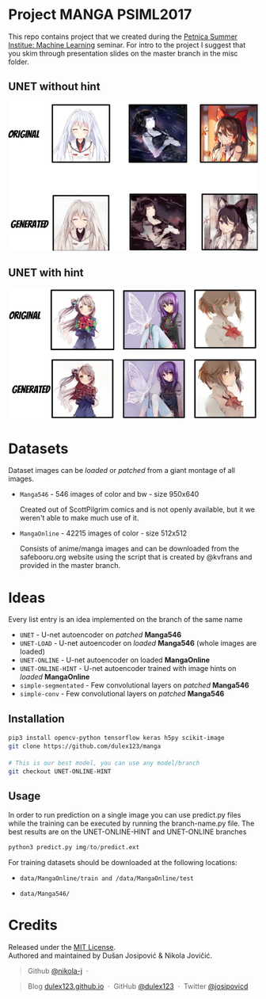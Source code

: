 # Project MANGA PSIML2017

This repo contains project that we created during the [Petnica Summer Institue: Machine Learning](http://psiml.petlja.org/) seminar. For intro to the project I suggest that you skim through presentation slides on the master branch in the misc folder.

## UNET without hint

![example](misc/example.png)

## UNET with hint

![example_hinted](misc/example_hinted.png)


# Datasets

Dataset images can be _loaded_ or *patched* from a giant montage of all images.

-   `Manga546` -  546 images of color and bw - size 950x640

    Created out of ScottPilgrim comics and is not openly available, but it we weren't able to make much use of it.

-   `MangaOnline` -  42215 images of color - size 512x512

    Consists of anime/manga images and can be downloaded from the safebooru.org website using the script that is created by @kvfrans and provided in the master branch.

# Ideas

Every list entry is an idea implemented on the branch of the same name

-   `UNET`  -  U-net autoencoder on *patched* **Manga546**
-   `UNET-LOAD` - U-net autoencoder on _loaded_ **Manga546** (whole images are loaded)
-   `UNET-ONLINE` - U-net autoencoder on loaded **MangaOnline**
-   `UNET-ONLINE-HINT` - U-net autoencoder trained with image hints on _loaded_ **MangaOnline**
-   `simple-segmentated` - Few convolutional layers on _patched_ **Manga546**
-   `simple-conv` -  Few convolutional layers on _patched_ **Manga546**



## Installation

```sh
pip3 install opencv-python tensorflow keras h5py scikit-image
git clone https://github.com/dulex123/manga

# This is our best model, you can use any model/branch
git checkout UNET-ONLINE-HINT
```

## Usage

In order to run prediction on a single image you can use predict.py files while the training can be executed by running the branch-name.py file. The best results are on the UNET-ONLINE-HINT and UNET-ONLINE branches

```python
python3 predict.py img/to/predict.ext
```

For training datasets should be downloaded at the following locations:

-   `data/MangaOnline/train and /data/MangaOnline/test`

-   `data/Manga546/`


# Credits

Released under the [MIT License].<br>
Authored and maintained by  Dušan Josipović & Nikola Jovičić.

> Github [@nikola-j](https://github.com/nikola-j) &nbsp;&middot;&nbsp;

> Blog [dulex123.github.io](http://dulex123.github.io) &nbsp;&middot;&nbsp;
> GitHub [@dulex123](https://github.com/dulex123) &nbsp;&middot;&nbsp;
> Twitter [@josipovicd](https://twitter.com/josipovicd)

[MIT License]: http://mit-license.org/
